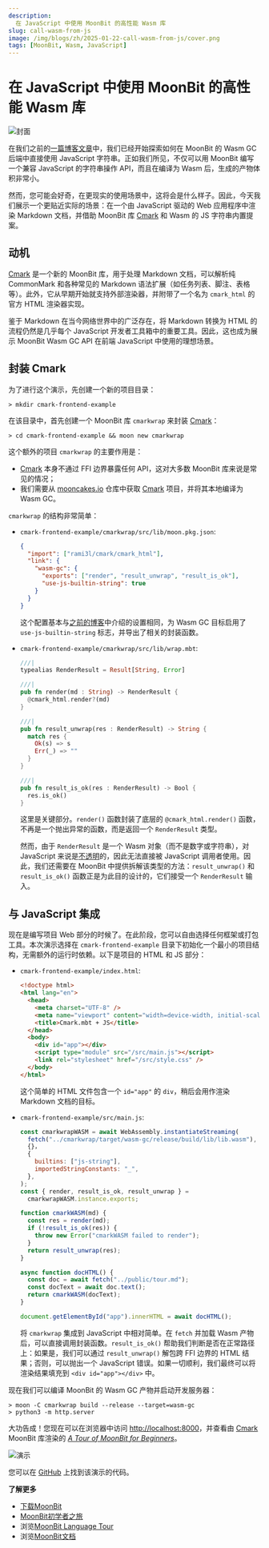 ```yaml
---
description:
  在 JavaScript 中使用 MoonBit 的高性能 Wasm 库
slug: call-wasm-from-js
image: /img/blogs/zh/2025-01-22-call-wasm-from-js/cover.png
tags: [MoonBit, Wasm, JavaScript]
---
```


# 在 JavaScript 中使用 MoonBit 的高性能 Wasm 库

![封面](cover.png)

在我们之前的[一篇博客文章][js-string-builtins]中，我们已经开始探索如何在 MoonBit 的 Wasm GC 后端中直接使用 JavaScript 字符串。正如我们所见，不仅可以用 MoonBit 编写一个兼容 JavaScript 的字符串操作 API，而且在编译为 Wasm 后，生成的产物体积非常小。

然而，您可能会好奇，在更现实的使用场景中，这将会是什么样子。因此，今天我们展示一个更贴近实际的场景：在一个由 JavaScript 驱动的 Web 应用程序中渲染 Markdown 文档，并借助 MoonBit 库 [Cmark] 和 Wasm 的 JS 字符串内置提案。

## 动机

[Cmark] 是一个新的 MoonBit 库，用于处理 Markdown 文档，可以解析纯 CommonMark 和各种常见的 Markdown 语法扩展（如任务列表、脚注、表格等）。此外，它从早期开始就支持外部渲染器，并附带了一个名为 `cmark_html` 的官方 HTML 渲染器实现。

鉴于 Markdown 在当今网络世界中的广泛存在，将 Markdown 转换为 HTML 的流程仍然是几乎每个 JavaScript 开发者工具箱中的重要工具。因此，这也成为展示 MoonBit Wasm GC API 在前端 JavaScript 中使用的理想场景。

## 封装 Cmark

为了进行这个演示，先创建一个新的项目目录：

```console
> mkdir cmark-frontend-example
```

在该目录中，首先创建一个 MoonBit 库 `cmarkwrap` 来封装 [Cmark]：

```console
> cd cmark-frontend-example && moon new cmarkwrap
```

这个额外的项目 `cmarkwrap` 的主要作用是：

- [Cmark] 本身不通过 FFI 边界暴露任何 API，这对大多数 MoonBit 库来说是常见的情况；
- 我们需要从 [mooncakes.io] 仓库中获取 [Cmark] 项目，并将其本地编译为 Wasm GC。

`cmarkwrap` 的结构非常简单：

- `cmark-frontend-example/cmarkwrap/src/lib/moon.pkg.json`:

  ```json
  {
    "import": ["rami3l/cmark/cmark_html"],
    "link": {
      "wasm-gc": {
        "exports": ["render", "result_unwrap", "result_is_ok"],
        "use-js-builtin-string": true
      }
    }
  }
  ```

  这个配置基本与[之前的博客][js-string-builtins]中介绍的设置相同，为 Wasm GC 目标启用了 `use-js-builtin-string` 标志，并导出了相关的封装函数。

- `cmark-frontend-example/cmarkwrap/src/lib/wrap.mbt`:

  ```rs
  ///|
  typealias RenderResult = Result[String, Error]

  ///|
  pub fn render(md : String) -> RenderResult {
    @cmark_html.render?(md)
  }

  ///|
  pub fn result_unwrap(res : RenderResult) -> String {
    match res {
      Ok(s) => s
      Err(_) => ""
    }
  }

  ///|
  pub fn result_is_ok(res : RenderResult) -> Bool {
    res.is_ok()
  }
  ```

  这里是关键部分。`render()` 函数封装了底层的 `@cmark_html.render()` 函数，不再是一个抛出异常的函数，而是返回一个 `RenderResult` 类型。

  然而，由于 `RenderResult` 是一个 Wasm 对象（而不是数字或字符串），对 JavaScript 来说是[不透明][opaque type]的，因此无法直接被 JavaScript 调用者使用。因此，我们还需要在 MoonBit 中提供拆解该类型的方法：`result_unwrap()` 和 `result_is_ok()` 函数正是为此目的设计的，它们接受一个 `RenderResult` 输入。

## 与 JavaScript 集成

现在是编写项目 Web 部分的时候了。在此阶段，您可以自由选择任何框架或打包工具。本次演示选择在 `cmark-frontend-example` 目录下初始化一个最小的项目结构，无需额外的运行时依赖。以下是项目的 HTML 和 JS 部分：

- `cmark-frontend-example/index.html`:

  ```html
  <!doctype html>
  <html lang="en">
    <head>
      <meta charset="UTF-8" />
      <meta name="viewport" content="width=device-width, initial-scale=1.0" />
      <title>Cmark.mbt + JS</title>
    </head>
    <body>
      <div id="app"></div>
      <script type="module" src="/src/main.js"></script>
      <link rel="stylesheet" href="/src/style.css" />
    </body>
  </html>
  ```

  这个简单的 HTML 文件包含一个 `id="app"` 的 `div`，稍后会用作渲染 Markdown 文档的目标。

- `cmark-frontend-example/src/main.js`:

  ```js
  const cmarkwrapWASM = await WebAssembly.instantiateStreaming(
    fetch("../cmarkwrap/target/wasm-gc/release/build/lib/lib.wasm"),
    {}，
    {
      builtins: ["js-string"],
      importedStringConstants: "_",
    },
  );
  const { render, result_is_ok, result_unwrap } =
    cmarkwrapWASM.instance.exports;

  function cmarkWASM(md) {
    const res = render(md);
    if (!result_is_ok(res)) {
      throw new Error("cmarkWASM failed to render");
    }
    return result_unwrap(res);
  }

  async function docHTML() {
    const doc = await fetch("../public/tour.md");
    const docText = await doc.text();
    return cmarkWASM(docText);
  }

  document.getElementById("app").innerHTML = await docHTML();
  ```

  将 `cmarkwrap` 集成到 JavaScript 中相对简单。在 `fetch` 并加载 Wasm 产物后，可以直接调用封装函数。`result_is_ok()` 帮助我们判断是否在正常路径上：如果是，我们可以通过 `result_unwrap()` 解包跨 FFI 边界的 HTML 结果；否则，可以抛出一个 JavaScript 错误。如果一切顺利，我们最终可以将渲染结果填充到 `<div id="app"></div>` 中。

现在我们可以编译 MoonBit 的 Wasm GC 产物并启动开发服务器：

```console
> moon -C cmarkwrap build --release --target=wasm-gc
> python3 -m http.server
```

大功告成！您现在可以在浏览器中访问 [http://localhost:8000](http://localhost:8000)，并查看由 [Cmark] MoonBit 库渲染的 [_A Tour of MoonBit for Beginners_][tour]。

![演示](demo.png)

您可以在 [GitHub](https://github.com/moonbit-community/cmark-frontend-example) 上找到该演示的代码。

**了解更多**

- [下载MoonBit](https://www.moonbitlang.cn/download/)
- [MoonBit初学者之旅](https://docs.moonbitlang.com/zh-cn/latest/tutorial/tour.html)
- 浏览[MoonBit Language Tour](https://tour.moonbitlang.com/)
- 浏览[MoonBit文档](https://docs.moonbitlang.com/en/latest/index.html)

[Cmark]: https://github.com/moonbit-community/cmark
[mooncakes.io]: https://mooncakes.io
[js-string-builtins]: https://www.moonbitlang.cn/blog/js-string-builtins
[opaque type]:
  https://github.com/WebAssembly/gc/blob/756060f5816c7e2159f4817fbdee76cf52f9c923/proposals/gc/MVP-JS.md#explanation
[tour]:
  https://github.com/moonbitlang/moonbit-docs/blob/cb21840b01374397ff1330f5065bab8f25cb95ed/next/tutorial/tour.md
